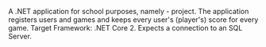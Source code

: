 A .NET application for school purposes, namely - project. 
The application registers users and games and keeps every user's (player's) score for every game.
Target Framework: .NET Core 2. Expects a connection to an SQL Server.
